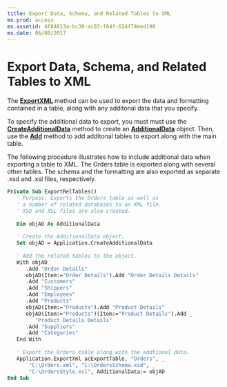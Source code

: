 ```yaml
---
title: Export Data, Schema, and Related Tables to XML
ms.prod: access
ms.assetid: 4f84813a-bc39-ac03-f04f-624f74eed190
ms.date: 06/08/2017
---
```



# Export Data, Schema, and Related Tables to XML

The  **[ExportXML](../../../api/Access.Application.ExportXML.md)** method can be used to export the data and formatting contained in a table, along with any additonal data that you specify.

To specify the additional data to export, you must must use the  **[CreateAdditionalData](../../../api/Access.Application.CreateAdditionalData.md)** method to create an **[AdditionalData](../../../api/Access.AdditionalData.md)** object. Then, use the **[Add](../../../api/Access.AdditionalData.Add.md)** method to add additonal tables to export along with the main table.

The following procedure illustrates how to include additional data when exporting a table to XML. The Orders table is exported along with several other tables. The schema and the formatting are also exported as separate .xsd and .xsl files, respectively.




```vb
Private Sub ExportRelTables() 
   ' Purpose: Exports the Orders table as well as  
   ' a number of related databases to an XML file. 
   ' XSD and XSL files are also created. 
 
   Dim objAD As AdditionalData 
 
   ' Create the AdditionalData object. 
   Set objAD = Application.CreateAdditionalData 
 
   ' Add the related tables to the object. 
   With objAD 
      .Add "Order Details" 
      objAD(Item:="Order Details").Add "Order Details Details" 
      .Add "Customers" 
      .Add "Shippers" 
      .Add "Employees" 
      .Add "Products" 
      objAD(Item:="Products").Add "Product Details" 
      objAD(Item:="Products")(Item:="Product Details").Add _ 
         "Product Details Details" 
      .Add "Suppliers" 
      .Add "Categories" 
   End With 
 
   ' Export the Orders table along with the addtional data. 
   Application.ExportXml acExportTable, "Orders", _ 
       "C:\Orders.xml", "C:\OrdersSchema.xsd", _ 
       "C:\OrdersStyle.xsl", AdditionalData:= objAD 
End Sub
```


